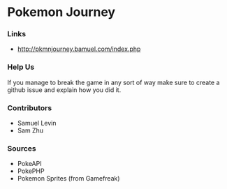 # Pokemon Journey
### Links
 - http://pkmnjourney.bamuel.com/index.php
  
 
### Help Us
If you manage to break the game in any sort of way make sure to create a github issue and explain how you did it.

### Contributors
 - Samuel Levin
 - Sam Zhu

 
### Sources
 - PokeAPI
 - PokePHP
 - Pokemon Sprites (from Gamefreak)
